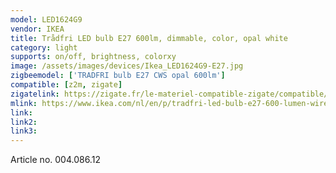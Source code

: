 ```yaml
---
model: LED1624G9
vendor: IKEA
title: Trådfri LED bulb E27 600lm, dimmable, color, opal white
category: light
supports: on/off, brightness, colorxy
image: /assets/images/devices/Ikea_LED1624G9-E27.jpg
zigbeemodel: ['TRADFRI bulb E27 CWS opal 600lm']
compatible: [z2m, zigate]
zigatelink: https://zigate.fr/le-materiel-compatible-zigate/compatible/ikeatradfrie27couleur
mlink: https://www.ikea.com/nl/en/p/tradfri-led-bulb-e27-600-lumen-wireless-dimmable-colour-and-white-spectrum-opal-white-00408612/
link: 
link2: 
link3: 
---
```

Article no. 004.086.12
